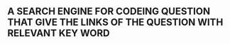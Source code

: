 ## A SEARCH ENGINE FOR CODEING QUESTION THAT GIVE THE LINKS OF THE QUESTION WITH RELEVANT KEY WORD 
